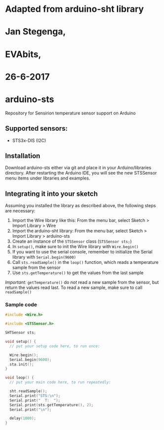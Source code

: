 #
# Adapted from arduino-sht library
# Jan Stegenga,
# EVAbits,
# 26-6-2017
#


# arduino-sts
Repository for Sensirion temperature sensor support on Arduino

## Supported sensors:
- STS3x-DIS (I2C)

## Installation

Download arduino-sts either via git and place it in your Arduino/libraries directory. 
After restarting the Arduino IDE, you will see the new STSSensor menu items under libraries and examples.

## Integrating it into your sketch

Assuming you installed the library as described above, the following steps are
necessary:

1. Import the Wire library like this: From the menu bar, select Sketch > Import
   Library > Wire
1. Import the arduino-sht library: From the menu bar, select Sketch >
   Import Library > arduino-sts
1. Create an instance of the `STSSensor` class (`STSSensor sts;`)
2. In `setup()`, make sure to init the Wire library with `Wire.begin()`
3. If you want to use the serial console, remember to initialize the Serial
   library with `Serial.begin(9600)`
1. Call `sts.readSample()` in the `loop()` function, which reads a temperature sample from the sensor
2. Use `sts.getTemperature()` to get the values from the last sample

*Important:* `getTemperature()` do *not* read a new sample from the sensor, but return the values read last. To read a new sample, make
sure to call `readSample()`

### Sample code
```c++
#include <Wire.h>

#include <STSSensor.h>

SHTSensor sts;

void setup() {
  // put your setup code here, to run once:

  Wire.begin();
  Serial.begin(9600);
  sta.init();
}

void loop() {
  // put your main code here, to run repeatedly:

  sht.readSample();
  Serial.print("STS:\n");
  Serial.print("  T:  ");
  Serial.print(sts.getTemperature(), 2);
  Serial.print("\n");

  delay(1000);
}
```
